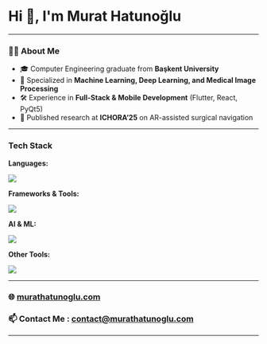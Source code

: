 # Hi 👋, I'm Murat Hatunoğlu  
---

### 👨‍💻 About Me  
- 🎓 Computer Engineering graduate from **Başkent University**  
- 🤖 Specialized in **Machine Learning, Deep Learning, and Medical Image Processing**  
- 🛠️ Experience in **Full-Stack & Mobile Development** (Flutter, React, PyQt5)  
- 📄 Published research at **ICHORA’25** on AR-assisted surgical navigation  

---

### Tech Stack  

**Languages:**  
<p>
  <img src="https://skillicons.dev/icons?i=python,c,cpp,java,sql" />
</p>

**Frameworks & Tools:**  
<p>
  <img src="https://skillicons.dev/icons?i=flutter,react,spring,qt" />
</p>

**AI & ML:**  
<p>
  <img src="https://skillicons.dev/icons?i=tensorflow,pytorch,opencv" />
</p>

**Other Tools:**  
<p>
  <img src="https://skillicons.dev/icons?i=postgresql,firebase,git" />
</p>

---
### 🌐 [murathatunoglu.com](https://murathatunoglu.com)
### 📫 Contact Me : contact@murathatunoglu.com
---
